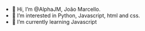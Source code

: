 - 👋 Hi, I’m @AlphaJM, João Marcello.
- 👀 I’m interested in Python, Javascript, html and css.
- 🌱 I’m currently learning Javascript

<!---
AlphaJM/AlphaJM is a ✨ special ✨ repository because its `README.md` (this file) appears on your GitHub profile.
You can click the Preview link to take a look at your changes.
--->
